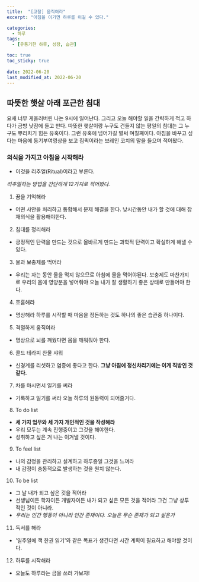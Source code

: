 ```yaml
---
title:  "[고찰] 움직여라"
excerpt: "아침을 이기면 하루를 이길 수 있다."

categories:
  - 하루
tags:
  - [유통기한 하루, 성장, 습관]

toc: true
toc_sticky: true
 
date: 2022-06-20
last_modified_at: 2022-06-20
---
```


## 따뜻한 햇살 아래 포근한 침대

요새 너무 게을러버린 나는 9시에 일어난다. 그리고 오늘 해야할 일을 간략하게 적고 하다가 금방 낮잠에 들고 만다. 따뜻한 햇살이랑 누구도 건들지 않는 평일의 침대는 그 누구도 뿌리치기 힘든 유혹이다. 그런 유혹에 넘어가길 벌써 며칠째이다. 아침을 바꾸고 싶다는 마음에 동기부여영상을 보고 짐퀵이라는 브레인 코치의 말을 들으며 적어봤다.



### 의식을 가지고 아침을 시작해라

- 이것을 리추얼(Ritual)이라고 부른다.

*리추얼하는 방법을 간단하게 12가지로 적어봤다.*

1. 꿈을 기억해라
  - 어떤 사안을 처리하고 통합해서 문제 해결을 한다. 낮시간동안 내가 할 것에 대해 잠재의식을 활용해야한다.
2. 침대를 정리해라
  - 긍정적인 탄력을 만드는 것으로 올바르게 만드는 과학적 탄력이고 확실하게 해낼 수 있다.
3. 물과 보충제를 먹어라
  - 우리는 자는 동안 물을 먹지 않으므로 아침에 물을 먹어야된다. 보충제도 마찬가지로 우리의 몸에 영양분을 넣어줘야 오늘 내가 잘 생활하기 좋은 상태로 만들어야 한다.
4. 호흡해라
  - 명상해라 하루를 시작할 때 마음을 정돈하는 것도 하나의 좋은 습관중 하나이다.
5. 격렬하게 움직여라
  - 명상으로 뇌를 깨웠다면 몸을 깨워줘야 한다.
6. 콜드 테라피 찬물 샤워
  - 신경계를 리셋하고 염증에 좋다고 한다. **그냥 아침에 정신차리기에는 이게 직방인 것 같다.**
7. 차를 마시면서 일기를 써라
  - 기록하고 일기를 써라 오늘 하루의 원동력이 되어줄거다.
8. To do list
  - **세 가지 업무와 세 가지 개인적인 것을 작성해라**
  - 우리 모두는 계속 진행중이고 그것을 해야한다.
  - 성취하고 싶은 거 나는 이겨낼 것이다.
9. To feel list
  - 나의 감정을 관리하고 설계하고 하루종일 그것을 느껴라
  - 내 감정이 충동적으로 발생하는 것을 원치 않는다.
10. To be list
  - 그 날 내가 되고 싶은 것을 적어라
  - 선생님이든 학자이든 개발자이든 내가 되고 싶은 모든 것을 적어라 그건 그냥 상투적인 것이 아니라.
  - *우리는 인간 행동이 아니라 인간 존재이다. 오늘은 무슨 존재가 되고 싶은가*
11. 독서를 해라
  - '일주일에 책 한권 읽기'와 같은 목표가 생긴다면 시간 계획이 필요하고 해야할 것이다.
12. 하루를 시작해라
  - 오늘도 하루라는 금을 쓰러 가보자!